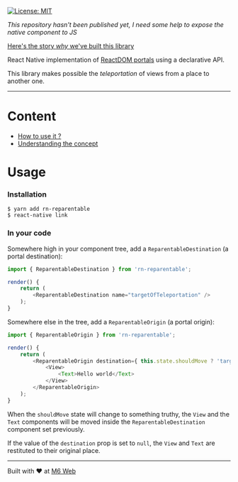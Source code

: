 [![License: MIT](https://img.shields.io/badge/License-MIT-yellow.svg)](https://opensource.org/licenses/MIT)

_This repository hasn't been published yet, I need some help to expose the native component to JS_

[Here's the story _why_ we've built this library](https://t.co/QVGbfGuLG3)

React Native implementation of [ReactDOM portals](https://reactjs.org/docs/portals.html) using a declarative API.

This library makes possible the _teleportation_ of views from a place to another one.

---

# Content

* <a href="#usage">How to use it ?</a>
* [Understanding the concept](./docs/CONCEPT.md)

<h1 name="#usage">Usage</h1>

### Installation

```
$ yarn add rn-reparentable
$ react-native link
```

### In your code

Somewhere high in your component tree, add a `ReparentableDestination` (a portal destination):

```javascript
import { ReparentableDestination } from 'rn-reparentable';

render() {
	return (
		<ReparentableDestination name="targetOfTeleportation" />
	);
}
```

Somewhere else in the tree, add a `ReparentableOrigin` (a portal origin):

```javascript
import { ReparentableOrigin } from 'rn-reparentable';

render() {
	return (
		<ReparentableOrigin destination={ this.state.shouldMove ? 'targetOfTeleportation' : null }>
			<View>
				<Text>Hello world</Text>
			</View>
		</ReparentableOrigin>
	);
}
```

When the `shouldMove` state will change to something truthy, the `View` and the `Text` components will be moved inside the `ReparentableDestination` component set
previously.

If the value of the `destination` prop is set to `null`, the `View` and `Text` are restituted to their original place.

---

Built with ❤️ at [M6 Web](http://tech.m6web.fr/)
